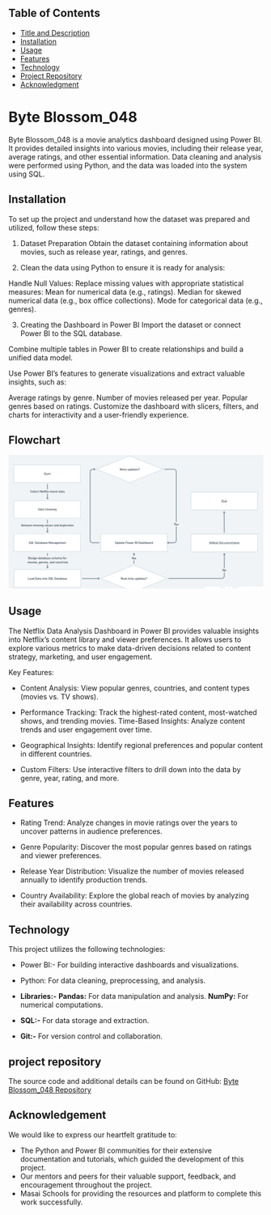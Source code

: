 ## Table of Contents
- [Title and Description](#description)
- [Installation](#installation)
- [Usage](#usage)
- [Features](#features)
- [Technology](#technology)
- [Project Repository](#project-repository)
- [Acknowledgment](#acknowledgment)

# Byte Blossom_048

Byte Blossom_048 is a movie analytics dashboard designed using Power BI. It provides detailed insights into various movies, including their release year, average ratings, and other essential information. Data cleaning and analysis were performed using Python, and the data was loaded into the system using SQL.


## Installation

To set up the project and understand how the dataset was prepared and utilized, follow these steps:

1) Dataset Preparation
Obtain the dataset containing information about movies, such as release year, ratings, and genres.

2) Clean the data using Python to ensure it is ready for analysis:

Handle Null Values: Replace missing values with appropriate statistical measures:
Mean for numerical data (e.g., ratings).
Median for skewed numerical data (e.g., box office collections).
Mode for categorical data (e.g., genres).

3) Creating the Dashboard in Power BI
Import the dataset or connect Power BI to the SQL database.

Combine multiple tables in Power BI to create relationships and build a unified data model.

Use Power BI’s features to generate visualizations and extract valuable insights, such as:

Average ratings by genre.
Number of movies released per year.
Popular genres based on ratings.
Customize the dashboard with slicers, filters, and charts for interactivity and a user-friendly experience.


## Flowchart

![Process Flowchart](https://github.com/AliAbbaskhan04/Byte_Blossom_048/blob/main/Flowchart.png)

## Usage

The Netflix Data Analysis Dashboard in Power BI provides valuable insights into Netflix’s content library and viewer preferences. It allows users to explore various metrics to make data-driven decisions related to content strategy, marketing, and user engagement.

Key Features:
* Content Analysis: View popular genres, countries, and content types (movies vs. TV shows).

* Performance Tracking: Track the highest-rated content, most-watched shows, and trending movies.
Time-Based Insights: Analyze content trends and user engagement over time.

* Geographical Insights: Identify regional preferences and popular content in different countries.

* Custom Filters: Use interactive filters to drill down into the data by genre, year, rating, and more.


## Features

* Rating Trend: Analyze changes in movie ratings over the years to uncover patterns in audience preferences.

* Genre Popularity: Discover the most popular genres based on ratings and viewer preferences.

* Release Year Distribution: Visualize the number of movies released annually to identify production trends.

* Country Availability: Explore the global reach of movies by analyzing their availability across countries.


## Technology

This project utilizes the following technologies:

* Power BI:- For building interactive dashboards and visualizations.

* Python: For data cleaning, preprocessing, and analysis.

* **Libraries:-**
**Pandas:** For data manipulation and analysis.
**NumPy:** For numerical computations.

* **SQL:-** For data storage and extraction.

* **Git:-** For version control and collaboration.


## project repository

The source code and additional details can be found on GitHub: 
[Byte Blossom_048 Repository](https://github.com/AliAbbaskhan04/Byte_Blossom_048)


## Acknowledgement

We would like to express our heartfelt gratitude to:

* The Python and Power BI communities for their extensive documentation and tutorials, which guided the development of this project.
* Our mentors and peers for their valuable support, feedback, and encouragement throughout the project.
* Masai Schools for providing the resources and platform to complete this work successfully.